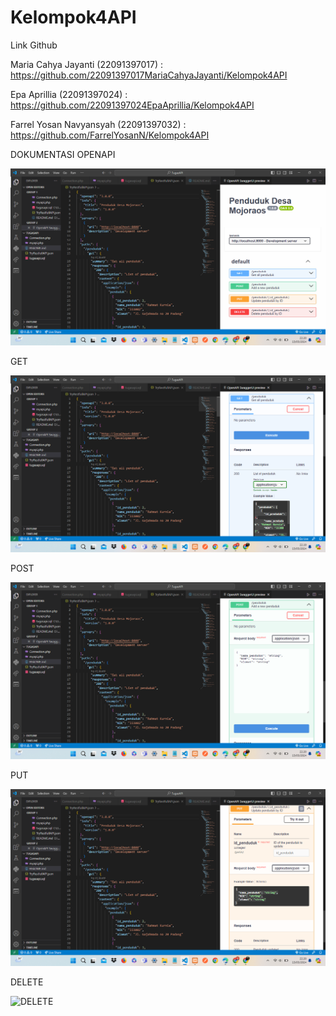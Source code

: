 # Kelompok4API
Link Github

Maria Cahya Jayanti				  (22091397017)  : https://github.com/22091397017MariaCahyaJayanti/Kelompok4API 

Epa Aprillia					      (22091397024)  : https://github.com/22091397024EpaAprillia/Kelompok4API 

Farrel Yosan Navyansyah			(22091397032)  : https://github.com/FarrelYosanN/Kelompok4API

DOKUMENTASI OPENAPI

![Dokumentasi OpenAPI](https://github.com/FarrelYosanN/Kelompok4API/blob/main/SS%20OpenAPI.png)

GET

![GET](https://github.com/FarrelYosanN/Kelompok4API/blob/main/Dokumentasi%20OpenAPI%20GET.png)

POST

![POST](https://github.com/FarrelYosanN/Kelompok4API/blob/main/Dokumentasi%20OpenAPI%20Post.png)

PUT

![PUT](https://github.com/FarrelYosanN/Kelompok4API/blob/main/Dokumentasi%20OpenAPI%20Put.png)

DELETE

![DELETE]()
